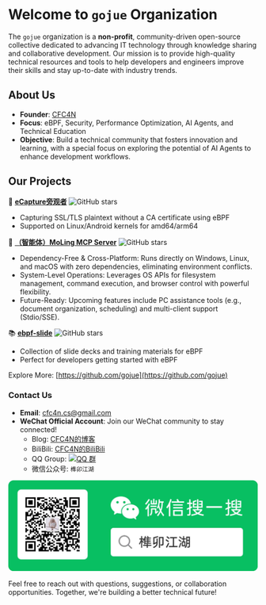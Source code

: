 # Welcome to `gojue` Organization

The `gojue` organization is a **non-profit**, community-driven open-source collective dedicated to advancing IT technology through knowledge sharing and collaborative development. Our mission is to provide high-quality technical resources and tools to help developers and engineers improve their skills and stay up-to-date with industry trends.

## About Us

- **Founder**: [CFC4N](https://github.com/cfc4n)
- **Focus**: eBPF, Security, Performance Optimization, AI Agents, and Technical Education  
- **Objective**: Build a technical community that fosters innovation and learning, with a special focus on exploring the potential of AI Agents to enhance development workflows.

## Our Projects

🚀 **[eCapture旁观者](https://github.com/gojue/eCapture)**  ![GitHub stars](https://img.shields.io/github/stars/gojue/ecapture.svg?label=Stars&logo=github)
- Capturing SSL/TLS plaintext without a CA certificate using eBPF
- Supported on Linux/Android kernels for amd64/arm64

🤖 **[（智能体）MoLing MCP Server](https://github.com/gojue/moling)**   ![GitHub stars](https://img.shields.io/github/stars/gojue/moling.svg?label=Stars&logo=github)
- Dependency-Free & Cross-Platform: Runs directly on Windows, Linux, and macOS with zero dependencies, eliminating environment conflicts.
- System-Level Operations: Leverages OS APIs for filesystem management, command execution, and browser control with powerful flexibility.
- Future-Ready: Upcoming features include PC assistance tools (e.g., document organization, scheduling) and multi-client support (Stdio/SSE).

📚 **[ebpf-slide](https://github.com/gojue/ebpf-slide)**   ![GitHub stars](https://img.shields.io/github/stars/gojue/ebpf-slide.svg?label=Stars&logo=github)
- Collection of slide decks and training materials for eBPF  
- Perfect for developers getting started with eBPF  

Explore More: [https://github.com/gojue](https://github.com/gojue)

### Contact Us
- **Email**: [cfc4n.cs@gmail.com](mailto:cfc4n.cs@gmail.com)  
- **WeChat Official Account**: Join our WeChat community to stay connected!  
  - Blog: [CFC4N的博客](https://cnxct.com)
  - BiliBili: [CFC4N的BiliBili](https://space.bilibili.com/11445958)
  - QQ Group: [![QQ 群](https://img.shields.io/badge/QQ群-%2312B7F5?logo=tencent-qq&logoColor=white&style=flat-square)](https://qm.qq.com/cgi-bin/qm/qr?k=iCu561fq4zdbHVdntQLFV0Xugrnf7Hpv&jump_from=webapi&authKey=YamGv189Cg+KFdQt1Qnsw6GZlpx8BYA+G2WZFezohY4M03V+l0eElZWOhZj/wR/5)  
  - 微信公众号: `榫卯江湖`  

![](./../images/wechat_gzhh.png)

Feel free to reach out with questions, suggestions, or collaboration opportunities. Together, we're building a better technical future!
